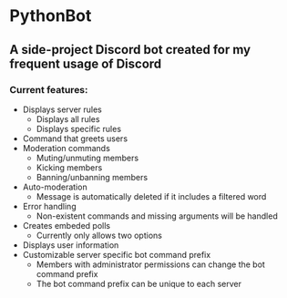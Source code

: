 # PythonBot

## A side-project Discord bot created for my frequent usage of Discord

### Current features:
- Displays server rules
  - Displays all rules
  - Displays specific rules
- Command that greets users
- Moderation commands
  - Muting/unmuting members
  - Kicking members
  - Banning/unbanning members
- Auto-moderation
  - Message is automatically deleted if it includes a filtered word
- Error handling
  - Non-existent commands and missing arguments will be handled
- Creates embeded polls
  - Currently only allows two options
- Displays user information
- Customizable server specific bot command prefix
  - Members with administrator permissions can change the bot command prefix
  - The bot command prefix can be unique to each server